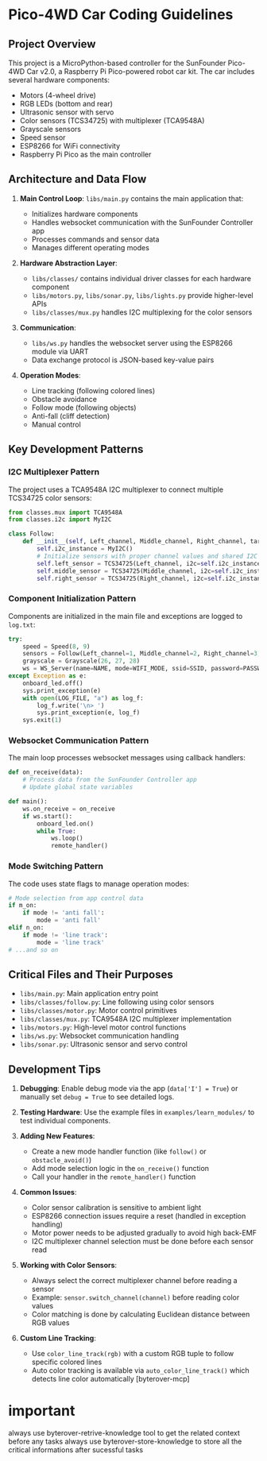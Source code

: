 # Pico-4WD Car Coding Guidelines

## Project Overview

This project is a MicroPython-based controller for the SunFounder Pico-4WD Car v2.0, a Raspberry Pi Pico-powered robot car kit. The car includes several hardware components:

- Motors (4-wheel drive)
- RGB LEDs (bottom and rear)
- Ultrasonic sensor with servo
- Color sensors (TCS34725) with multiplexer (TCA9548A)
- Grayscale sensors
- Speed sensor
- ESP8266 for WiFi connectivity
- Raspberry Pi Pico as the main controller

## Architecture and Data Flow

1. **Main Control Loop**: `libs/main.py` contains the main application that:
   - Initializes hardware components
   - Handles websocket communication with the SunFounder Controller app
   - Processes commands and sensor data
   - Manages different operating modes

2. **Hardware Abstraction Layer**:
   - `libs/classes/` contains individual driver classes for each hardware component
   - `libs/motors.py`, `libs/sonar.py`, `libs/lights.py` provide higher-level APIs
   - `libs/classes/mux.py` handles I2C multiplexing for the color sensors

3. **Communication**:
   - `libs/ws.py` handles the websocket server using the ESP8266 module via UART
   - Data exchange protocol is JSON-based key-value pairs

4. **Operation Modes**:
   - Line tracking (following colored lines)
   - Obstacle avoidance
   - Follow mode (following objects)
   - Anti-fall (cliff detection)
   - Manual control

## Key Development Patterns

### I2C Multiplexer Pattern

The project uses a TCA9548A I2C multiplexer to connect multiple TCS34725 color sensors:

```python
from classes.mux import TCA9548A
from classes.i2c import MyI2C

class Follow:
    def __init__(self, Left_channel, Middle_channel, Right_channel, target_rgb):
        self.i2c_instance = MyI2C()
        # Initialize sensors with proper channel values and shared I2C instance
        self.left_sensor = TCS34725(Left_channel, i2c=self.i2c_instance)
        self.middle_sensor = TCS34725(Middle_channel, i2c=self.i2c_instance)
        self.right_sensor = TCS34725(Right_channel, i2c=self.i2c_instance)
```

### Component Initialization Pattern

Components are initialized in the main file and exceptions are logged to `log.txt`:

```python
try:
    speed = Speed(8, 9)
    sensors = Follow(Left_channel=1, Middle_channel=2, Right_channel=3, target_rgb=(255, 0, 0))
    grayscale = Grayscale(26, 27, 28)
    ws = WS_Server(name=NAME, mode=WIFI_MODE, ssid=SSID, password=PASSWORD)
except Exception as e:
    onboard_led.off()
    sys.print_exception(e)
    with open(LOG_FILE, "a") as log_f:
        log_f.write('\n> ')
        sys.print_exception(e, log_f)
    sys.exit(1)
```

### Websocket Communication Pattern

The main loop processes websocket messages using callback handlers:

```python
def on_receive(data):
    # Process data from the SunFounder Controller app
    # Update global state variables

def main():
    ws.on_receive = on_receive
    if ws.start():
        onboard_led.on()
        while True:
            ws.loop()
            remote_handler()
```

### Mode Switching Pattern

The code uses state flags to manage operation modes:

```python
# Mode selection from app control data
if m_on:
    if mode != 'anti fall':
        mode = 'anti fall'
elif n_on:
    if mode != 'line track':
        mode = 'line track'
# ...and so on
```

## Critical Files and Their Purposes

- `libs/main.py`: Main application entry point
- `libs/classes/follow.py`: Line following using color sensors
- `libs/classes/motor.py`: Motor control primitives
- `libs/classes/mux.py`: TCA9548A I2C multiplexer implementation
- `libs/motors.py`: High-level motor control functions
- `libs/ws.py`: Websocket communication handling
- `libs/sonar.py`: Ultrasonic sensor and servo control

## Development Tips

1. **Debugging**: Enable debug mode via the app (`data['I'] = True`) or manually set `debug = True` to see detailed logs.

2. **Testing Hardware**: Use the example files in `examples/learn_modules/` to test individual components.

3. **Adding New Features**: 
   - Create a new mode handler function (like `follow()` or `obstacle_avoid()`)
   - Add mode selection logic in the `on_receive()` function
   - Call your handler in the `remote_handler()` function

4. **Common Issues**:
   - Color sensor calibration is sensitive to ambient light
   - ESP8266 connection issues require a reset (handled in exception handling)
   - Motor power needs to be adjusted gradually to avoid high back-EMF
   - I2C multiplexer channel selection must be done before each sensor read

5. **Working with Color Sensors**:
   - Always select the correct multiplexer channel before reading a sensor
   - Example: `sensor.switch_channel(channel)` before reading color values
   - Color matching is done by calculating Euclidean distance between RGB values

6. **Custom Line Tracking**:
   - Use `color_line_track(rgb)` with a custom RGB tuple to follow specific colored lines
   - Auto color tracking is available via `auto_color_line_track()` which detects line color automatically
[byterover-mcp]

# important 
always use byterover-retrive-knowledge tool to get the related context before any tasks 
always use byterover-store-knowledge to store all the critical informations after sucessful tasks